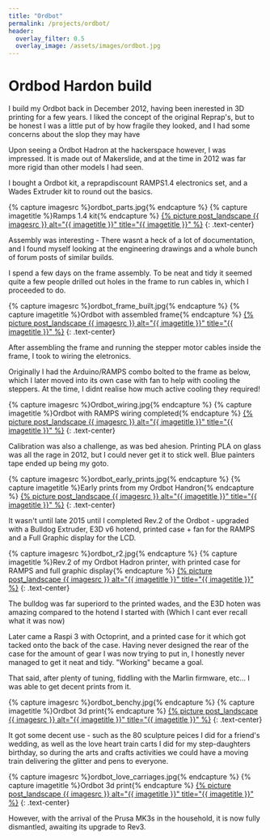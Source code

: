 ```yaml
---
title: "Ordbot"
permalink: /projects/ordbot/
header:
  overlay_filter: 0.5
  overlay_image: /assets/images/ordbot.jpg
---
```


# Ordbod Hardon build

I build my Ordbot back in December 2012, having been inerested in 3D printing for a few years.
I liked the concept of the original Reprap's, but to be honest I was a little put of by how fragile they looked, and I had some concerns about the slop they may have

Upon seeing a Ordbot Hadron at the hackerspace however, I was impressed. It is made out of Makerslide, and at the time in 2012 was far more rigid than other models I had seen.

I bought a Ordbot kit, a reprapdiscount RAMPS1.4 electronics set, and a Wades Extruder kit to round out the basics.

{% capture imagesrc %}ordbot_parts.jpg{% endcapture %}
{% capture imagetitle %}Ramps 1.4 kit{% endcapture %}
<a href="/assets/images/{{ imagesrc }}">{% picture post_landscape {{ imagesrc }} alt="{{ imagetitle }}" title="{{ imagetitle }}" %}</a>
{: .text-center}

Assembly was interesting - There wasnt a heck of a lot of documentation, and I found myself looking at the engineering drawings and a whole bunch of forum posts of similar builds.

I spend a few days on the frame assembly. To be neat and tidy it seemed quite a few people drilled out holes in the frame to run cables in, which I proceeded to do.

{% capture imagesrc %}ordbot_frame_built.jpg{% endcapture %}
{% capture imagetitle %}Ordbot with assembled frame{% endcapture %}
<a href="/assets/images/{{ imagesrc }}">{% picture post_landscape {{ imagesrc }} alt="{{ imagetitle }}" title="{{ imagetitle }}" %}</a>
{: .text-center}

After assembling the frame and running the stepper motor cables inside the frame, I took to wiring the eletronics.

Originally I had the Arduino/RAMPS combo bolted to the frame as below, which I later moved into its own case with fan to help with cooling the steppers. At the time, I didnt realise how much active cooling they required!

{% capture imagesrc %}Ordbot_wiring.jpg{% endcapture %}
{% capture imagetitle %}Ordbot with RAMPS wiring completed{% endcapture %}
<a href="/assets/images/{{ imagesrc }}">{% picture post_landscape {{ imagesrc }} alt="{{ imagetitle }}" title="{{ imagetitle }}" %}</a>
{: .text-center}

Calibration was also a challenge, as was bed ahesion. Printing PLA on glass was all the rage in 2012, but I could never get it to stick well. Blue painters tape ended up being my goto.

{% capture imagesrc %}ordbot_early_prints.jpg{% endcapture %}
{% capture imagetitle %}Early prints from my Ordbot Handron{% endcapture %}
<a href="/assets/images/{{ imagesrc }}">{% picture post_landscape {{ imagesrc }} alt="{{ imagetitle }}" title="{{ imagetitle }}" %}</a>
{: .text-center}

It wasn't until late 2015 until I completed Rev.2 of the Ordbot - upgraded with a Bulldog Extruder, E3D v6 hotend, printed case + fan for the RAMPS and a Full Graphic display for the LCD.

{% capture imagesrc %}ordbot_r2.jpg{% endcapture %}
{% capture imagetitle %}Rev.2 of my Ordbot Hadron printer, with printed case for RAMPS and full graphic display{% endcapture %}
<a href="/assets/images/{{ imagesrc }}">{% picture post_landscape {{ imagesrc }} alt="{{ imagetitle }}" title="{{ imagetitle }}" %}</a>
{: .text-center}

The bulldog was far superiord to the printed wades, and the E3D hoten was amazing compared to the hotend I started with (Which I cant ever recall what it was now)

Later came a Raspi 3 with Octoprint, and a printed case for it which got tacked onto the back of the case. Having never designed the rear of the case for the amount of gear I was now trying to put in, I honestly never managed to get it neat and tidy. "Working" became a goal.

That said, after plenty of tuning, fiddling with the Marlin firmware, etc... I was able to get decent prints from it.

{% capture imagesrc %}ordbot_benchy.jpg{% endcapture %}
{% capture imagetitle %}Ordbot 3d print{% endcapture %}
<a href="{{ imagesrc }}">{% picture post_landscape {{ imagesrc }} alt="{{ imagetitle }}" title="{{ imagetitle }}" %}</a>
{: .text-center}

It got some decent use - such as the 80 sculpture peices I did for a friend's wedding, as well as the love heart train carts I did for my step-daughters birthday, so during the arts and crafts activities we could have a moving train delivering the glitter and pens to everyone.

{% capture imagesrc %}ordbot_love_carriages.jpg{% endcapture %}
{% capture imagetitle %}Ordbot 3d print{% endcapture %}
<a href="{{ imagesrc }}">{% picture post_landscape {{ imagesrc }} alt="{{ imagetitle }}" title="{{ imagetitle }}" %}</a>
{: .text-center}

However, with the arrival of the Prusa MK3s in the household, it is now fully dismantled, awaiting its upgrade to Rev3.
